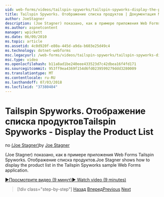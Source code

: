 ```yaml
---
uid: web-forms/videos/tailspin-spyworks/tailspin-spyworks-display-the-product-list
title: Tailspin Spyworks. Отображение списка продуктов | Документация Майкрософт
author: JoeStagner
description: (Joe Stagner) показано, как в примере приложения Web Forms Tailspin Spyworks. Отображение списка продуктов.
ms.author: aspnetcontent
manager: wpickett
ms.date: 06/09/2010
ms.topic: article
ms.assetid: 4c0d920f-e80a-445d-a9da-b603e25d49c4
ms.technology: dotnet-webforms
msc.legacyurl: /web-forms/videos/tailspin-spyworks/tailspin-spyworks-display-the-product-list
msc.type: video
ms.openlocfilehash: b11a8ad1be240eee433523d7c42dbea16f4fd171
ms.sourcegitcommit: 953ff9ea4369f154d6fd0239599279ddd3280009
ms.translationtype: MT
ms.contentlocale: ru-RU
ms.lasthandoff: 07/03/2018
ms.locfileid: "37380484"
---
```

<a name="tailspin-spyworks---display-the-product-list"></a><span data-ttu-id="10de8-103">Tailspin Spyworks. Отображение списка продуктов</span><span class="sxs-lookup"><span data-stu-id="10de8-103">Tailspin Spyworks - Display the Product List</span></span>
====================
<span data-ttu-id="10de8-104">по [(Joe Stagner)](https://github.com/JoeStagner)</span><span class="sxs-lookup"><span data-stu-id="10de8-104">by [Joe Stagner](https://github.com/JoeStagner)</span></span>

<span data-ttu-id="10de8-105">(Joe Stagner) показано, как в примере приложения Web Forms Tailspin Spyworks. Отображение списка продуктов.</span><span class="sxs-lookup"><span data-stu-id="10de8-105">Joe Stagner shows how to display the product list in the Tailspin Spyworks sample Web Forms application.</span></span>

[<span data-ttu-id="10de8-106">&#9654;Просмотрите видео (9 минут)</span><span class="sxs-lookup"><span data-stu-id="10de8-106">&#9654; Watch video (9 minutes)</span></span>](https://channel9.msdn.com/Blogs/ASP-NET-Site-Videos/tailspin-spyworks-display-the-product-list)

> [!div class="step-by-step"]
> <span data-ttu-id="10de8-107">[Назад](tailspin-spyworks-category-menu.md)
> [Вперед](tailspin-spyworks-display-per-product-details.md)</span><span class="sxs-lookup"><span data-stu-id="10de8-107">[Previous](tailspin-spyworks-category-menu.md)
[Next](tailspin-spyworks-display-per-product-details.md)</span></span>
